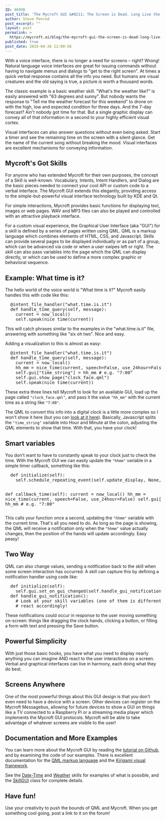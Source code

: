 ```yaml
---
ID: 46998
post_title: 'The Mycroft GUI &#8211; The Screen is Dead. Long Live the Screen!'
author: Steve Penrod
post_excerpt: ""
layout: post
permalink: >
  https://mycroft.ai/blog/the-mycroft-gui-the-screen-is-dead-long-live-the-screen/
published: true
post_date: 2019-04-26 12:00:56
---
```

With a voice interface, there is no longer a need for screens – right?
Wrong! Natural language voice interfaces <em>are</em> great for issuing commands without having to navigate menus and dialogs to "get to the right screen". At times a quick verbal response contains all the info you need. But humans are visual creatures and the old saying is true, a picture <em>is</em> worth a thousand words.

The classic example is a basic weather skill. "What's the weather like?" is easily answered with "63 degrees and sunny". But nobody wants the response to "Tell me the weather forecast for this weekend" to drone on with the high, low and expected condition for three days. And the 7-day forecast? Ain't nobody got time for that. But a single graphic display can convey all of that information in a second to your highly efficient visual cortex.

Visual interfaces can also answer questions without even being asked. Start a timer and see the remaining time on the screen with a silent glance. Get the name of the current song without breaking the mood. Visual interfaces are excellent mechanisms for conveying information.
<h2>Mycroft's Got Skills</h2>
For anyone who has extended Mycroft for their own purposes, the concept of a Skill is well-known. Vocabulary, Intents, Intent Handlers, and Dialog are the basic pieces needed to connect your cool API or custom code to a verbal interface. The Mycroft GUI extends this elegantly, providing access to the simple-but-powerful visual interface technology built by KDE and Qt.

For simple interactions, Mycroft provides basic functions for displaying text, images or web pages. WAV and MP3 files can also be played and controlled with an attractive playback interface.

For a custom visual experience, the Graphical User Interface (aka "GUI") for a skill is defined by a series of pages written using QML. QML is a markup language which combines elements of HTML, CSS, and Javascript. Skills can provide several pages to be displayed individually or as part of a group, which can be advanced via code or when a user swipes left or right. The skill can also pass variables into the page which the QML can display directly, or which can be used to define a more complex graphic or behavioral sequence.
<h2>Example: What time is it?</h2>
The hello world of the voice world is "What time is it?" Mycroft easily handles this with code like this:
<pre>  @intent_file_handler("what.time.is.it")
  def handle_time_query(self, message):
    current = now_local()
    self.speak(nice_time(current))</pre>
This will catch phrases similar to the examples in the "what.time.is.it" file, answering with something like "six oh two". Nice and easy.

Adding a visualization to this is almost as easy:
<pre>  @intent_file_handler("what.time.is.it")
  def handle_time_query(self, message):
    current = now_local()
    hh_mm = nice_time(current, speech=False, use_24hour=False)
    self.gui["time_string"] = hh_mm # e.g. "7:00"
    self.gui.show_page("clock_face.qml")
    self.speak(nice_time(current))</pre>
These extra three lines tell Mycroft to look for an available GUI, load up the page called <code>"clock_face.qml"</code>, and pass it the value <code>"hh_mm"</code> with the current time as a string like <code>"7:00"</code>.

The QML to convert this info into a digital clock is a little more complex so I won't show it here (but you can <a href="https://github.com/MycroftAI/skill-date-time/blob/19.02/ui/time.qml" target="_blank" rel="noopener noreferrer">look at it here</a>). Basically, Javascript splits the <code>"time_string"</code> variable into Hour and Minute at the colon, adjusting the QML elements to show that time. With that, you have your clock!
<h2>Smart variables</h2>
You don't want to have to constantly speak to your clock just to check the time. With the Mycroft GUI we can easily update the <code>"hhmm"</code> variable in a simple timer callback, something like this:
<pre>  def initialize(self):
    self.schedule_repeating_event(self.update_display, None, 1)

  def callback_time(self):
    current = now_local()
    hh_mm = nice_time(current, speech=False, use_24hour=False)
    self.gui["hhmm"] = hh_mm # e.g. "7:00"</pre>
This calls your function once a second, updating the <code>"hhmm"</code> variable with the current time. That's all you need to do. As long as the page is showing, the QML will receive a notification only when the <code>"hhmm"</code> value actually changes, then the position of the hands will update accordingly. Easy peasy!
<h2>Two Way</h2>
QML can also change values, sending a notification back to the skill when some screen interaction has occurred. A skill can capture this by defining a notification handler using code like:
<pre>  def initialize(self):
    self.gui.set_on_gui_changed(self.handle_gui_notification)
  def handle_gui_notification():
    # Look at your skill variables (one of them is different) and
    # react accordingly!</pre>
These notifications could occur in response to the user moving something on-screen: things like dragging the clock hands, clicking a button, or filling a form with text and pressing the Save button.
<h2>Powerful Simplicity</h2>
With just those basic hooks, you have what you need to display nearly anything you can imagine AND react to the user interactions on a screen. Verbal and graphical interfaces can live in harmony, each doing what they do best.
<h2>Screens Anywhere</h2>
One of the most powerful things about this GUI design is that you don't even need to have a device with a screen. Other devices can register on the Mycroft Messagebus, allowing for future devices to show a GUI on things like a TV connected to a Raspberry Pi or a streaming media player which implements the Mycroft GUI protocols. Mycroft will be able to take advantage of whatever screens are visible to the user!
<h2>Documentation and More Examples</h2>
You can learn more about the Mycroft GUI by reading the <a href="https://github.com/mycroftai/mycroft-gui/blob/master/documentations" target="_blank" rel="noopener noreferrer">tutorial on Github</a>, and by examining the code of our examples. There is excellent documentation for the <a href="https://doc.qt.io/qt-5/qml-tutorial.html" target="_blank" rel="noopener noreferrer">QML markup language</a> and the <a href="https://www.kde.org/products/kirigami/" target="_blank" rel="noopener noreferrer">Kirigami visual framework</a>.

See the <a href="https://github.com/mycroftai/skill-date-time" target="_blank" rel="noopener noreferrer">Date-Time</a> and <a href="https://github.com/mycroftai/skill-weather" target="_blank" rel="noopener noreferrer">Weather</a> skills for examples of what is possible, and the <a href="https://github.com/MycroftAI/mycroft-core/blob/dev/mycroft/skills/core.py#L219" target="_blank" rel="noopener noreferrer">SkillGUI</a> class for complete details.
<h2>Have fun!</h2>
Use your creativity to push the bounds of QML and Mycroft. When you get something cool going, post a link to it on the forum!